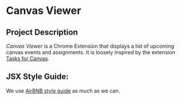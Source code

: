# Canvas Viewer

## Project Description
*Canvas Viewer* is a Chrome Extension that displays a list of upcoming canvas events and assignments. It is loosely inspired by the extension [Tasks for Canvas](https://chrome.google.com/webstore/detail/tasks-for-canvas/kabafodfnabokkkddjbnkgbcbmipdlmb).

## JSX Style Guide:
We use [AirBNB style guide](https://github.com/airbnb/javascript/tree/master/react) as much as we can.